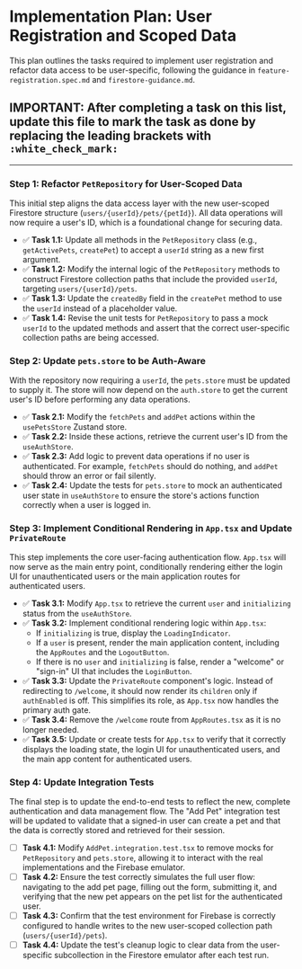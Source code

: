 # Implementation Plan: User Registration and Scoped Data

This plan outlines the tasks required to implement user registration and refactor data access to be user-specific, following the guidance in `feature-registration.spec.md` and `firestore-guidance.md`.


## IMPORTANT: After completing a task on this list, update this file to mark the task as done by replacing the leading brackets with `:white_check_mark:`

---

### Step 1: Refactor `PetRepository` for User-Scoped Data

This initial step aligns the data access layer with the new user-scoped Firestore structure (`users/{userId}/pets/{petId}`). All data operations will now require a user's ID, which is a foundational change for securing data.

-   :white_check_mark: **Task 1.1:** Update all methods in the `PetRepository` class (e.g., `getActivePets`, `createPet`) to accept a `userId` string as a new first argument.
-   :white_check_mark: **Task 1.2:** Modify the internal logic of the `PetRepository` methods to construct Firestore collection paths that include the provided `userId`, targeting `users/{userId}/pets`.
-   :white_check_mark: **Task 1.3:** Update the `createdBy` field in the `createPet` method to use the `userId` instead of a placeholder value.
-   :white_check_mark: **Task 1.4:** Revise the unit tests for `PetRepository` to pass a mock `userId` to the updated methods and assert that the correct user-specific collection paths are being accessed.

### Step 2: Update `pets.store` to be Auth-Aware

With the repository now requiring a `userId`, the `pets.store` must be updated to supply it. The store will now depend on the `auth.store` to get the current user's ID before performing any data operations.

-   :white_check_mark: **Task 2.1:** Modify the `fetchPets` and `addPet` actions within the `usePetsStore` Zustand store.
-   :white_check_mark: **Task 2.2:** Inside these actions, retrieve the current user's ID from the `useAuthStore`.
-   :white_check_mark: **Task 2.3:** Add logic to prevent data operations if no user is authenticated. For example, `fetchPets` should do nothing, and `addPet` should throw an error or fail silently.
-   :white_check_mark: **Task 2.4:** Update the tests for `pets.store` to mock an authenticated user state in `useAuthStore` to ensure the store's actions function correctly when a user is logged in.

### Step 3: Implement Conditional Rendering in `App.tsx` and Update `PrivateRoute`

This step implements the core user-facing authentication flow. `App.tsx` will now serve as the main entry point, conditionally rendering either the login UI for unauthenticated users or the main application routes for authenticated users.

-   :white_check_mark: **Task 3.1:** Modify `App.tsx` to retrieve the current `user` and `initializing` status from the `useAuthStore`.
-   :white_check_mark: **Task 3.2:** Implement conditional rendering logic within `App.tsx`:
    -   If `initializing` is true, display the `LoadingIndicator`.
    -   If a `user` is present, render the main application content, including the `AppRoutes` and the `LogoutButton`.
    -   If there is no `user` and `initializing` is false, render a "welcome" or "sign-in" UI that includes the `LoginButton`.
-   :white_check_mark: **Task 3.3:** Update the `PrivateRoute` component's logic. Instead of redirecting to `/welcome`, it should now render its `children` only if `authEnabled` is off. This simplifies its role, as `App.tsx` now handles the primary auth gate.
-   :white_check_mark: **Task 3.4:** Remove the `/welcome` route from `AppRoutes.tsx` as it is no longer needed.
-   :white_check_mark: **Task 3.5:** Update or create tests for `App.tsx` to verify that it correctly displays the loading state, the login UI for unauthenticated users, and the main app content for authenticated users.

### Step 4: Update Integration Tests

The final step is to update the end-to-end tests to reflect the new, complete authentication and data management flow. The "Add Pet" integration test will be updated to validate that a signed-in user can create a pet and that the data is correctly stored and retrieved for their session.

-   [ ] **Task 4.1:** Modify `AddPet.integration.test.tsx` to remove mocks for `PetRepository` and `pets.store`, allowing it to interact with the real implementations and the Firebase emulator.
-   [ ] **Task 4.2:** Ensure the test correctly simulates the full user flow: navigating to the add pet page, filling out the form, submitting it, and verifying that the new pet appears on the pet list for the authenticated user.
-   [ ] **Task 4.3:** Confirm that the test environment for Firebase is correctly configured to handle writes to the new user-scoped collection path (`users/{userId}/pets`).
-   [ ] **Task 4.4:** Update the test's cleanup logic to clear data from the user-specific subcollection in the Firestore emulator after each test run.
